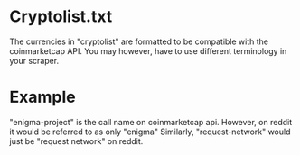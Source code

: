 # Cryptolist.txt

The currencies in "cryptolist" are formatted to be compatible with the coinmarketcap API.
You may however, have to use different terminology in your scraper.

# Example

"enigma-project" is the call name on coinmarketcap api.
However, on reddit it would be referred to as only "enigma"
Similarly, "request-network" would just be "request network" on reddit.

